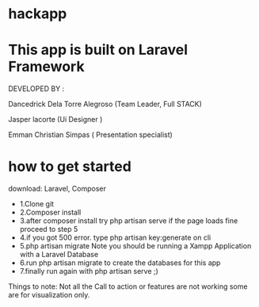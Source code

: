 # hackapp

<h1> This app is built on Laravel Framework </h1>

<p> DEVELOPED BY : <p>
    <p> Dancedrick Dela Torre Alegroso (Team Leader, Full STACK) </p>
    <p> Jasper lacorte (Ui Designer ) </p>
    <p> Emman Christian Simpas ( Presentation specialist) </p>
    
    
<h1> how to get started </h1>
<p> download: Laravel, Composer </p>

<ul> 
    <li> 1.Clone git  </li>    
     <li> 2.Composer install  </li>     
      <li> 3.after composer install try php artisan serve if the page loads fine proceed to step 5  </li>
       <li> 4.if you got 500 error. type php artisan key:generate on cli </li>
     <li> 5.php artisan migrate Note you should be running a Xampp Application with a Laravel Database </li>
     <li>6.run php artisan migrate to create the databases for this app </li>
     <li> 7.finally run again with php artisan serve ;)</li>
</ul>








Things to note: Not all the Call to action or features are not working some are for visualization only.
